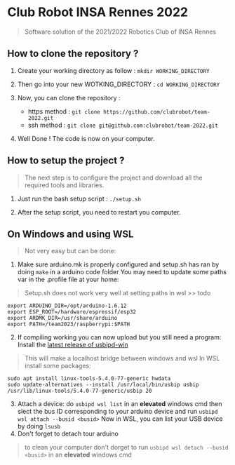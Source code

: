 # Club Robot INSA Rennes 2022

> Software solution of the 2021/2022 Robotics Club of INSA Rennes

## How to clone the repository ?

1. Create your working directory as follow :
   `mkdir WORKING_DIRECTORY`

2. Then go into your new WOTKING_DIRECTORY :
   `cd WORKING_DIRECTORY`

3. Now, you can clone the repository :

   - https method : `git clone https://github.com/clubrobot/team-2022.git`
   - ssh method : `git clone git@github.com:clubrobot/team-2022.git`

4. Well Done ! The code is now on your computer.

## How to setup the project ?

> The next step is to configure the project and download all the required tools and libraries.

1. Just run the bash setup script :
   `./setup.sh`

2. After the setup script, you need to restart you computer.


## On Windows and using WSL

> Not very easy but can be done:
1. Make sure arduino.mk is properly configured and setup.sh has ran by doing `make` in a arduino code folder
   You may need to update some paths var in the .profile file at your home:
>Setup.sh does not work very well at setting paths in wsl >> todo
```
export ARDUINO_DIR=/opt/arduino-1.6.12
export ESP_ROOT=/hardware/espressif/esp32
export ARDMK_DIR=/usr/share/arduino
export PATH=/team2023/raspberrypi:$PATH
```
2. If compiling working you can now upload but you still need a program:
   Install the [latest release of usbipd-win](https://github.com/dorssel/usbipd-win/releases)
>This will make a localhost bridge between windows and wsl
   In WSL install some packages:
```
sudo apt install linux-tools-5.4.0-77-generic hwdata
sudo update-alternatives --install /usr/local/bin/usbip usbip /usr/lib/linux-tools/5.4.0-77-generic/usbip 20
```
3. Attach a device:
do `usbipd wsl list` in an **elevated** windows cmd then slect the bus ID corresponding to your arduino device and run
`usbipd wsl attach --busid <busid>`
Now in WSL, you can list your USB device by doing `lsusb`
4. Don't forget to detach tour arduino
>to clean your computer don't dorget to run `usbipd wsl detach --busid <busid>` in an **elevated** windows cmd